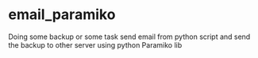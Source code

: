 email_paramiko
==============

Doing some backup or some task send email from python script and send the backup to other server using python Paramiko lib
